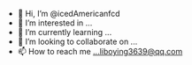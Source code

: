 - 👋 Hi, I’m @icedAmericanfcd
- 👀 I’m interested in ...
- 🌱 I’m currently learning ...
- 💞️ I’m looking to collaborate on ...
- 📫 How to reach me ...liboying3639@qq.com

<!---
icedAmericanfcd/icedAmericanfcd is a ✨ special ✨ repository because its `README.md` (this file) appears on your GitHub profile.
You can click the Preview link to take a look at your changes.
--->
